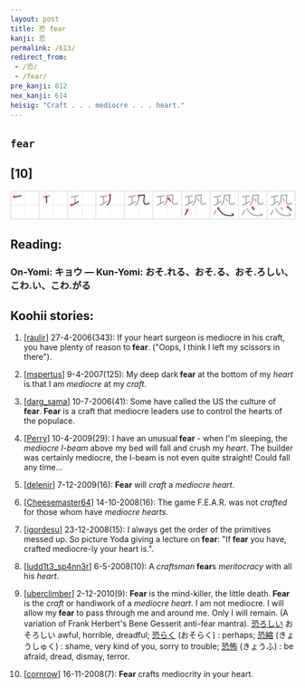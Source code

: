 ```yaml
---
layout: post
title: 恐 fear
kanji: 恐
permalink: /613/
redirect_from:
 - /恐/
 - /fear/
pre_kanji: 612
nex_kanji: 614
heisig: "Craft . . . mediocre . . . heart."
---
```


## `fear`

## [10]

<div class="stroke"><img src="../images/E68190.png" /></div>

## Reading:

### On-Yomi: キョウ &mdash; Kun-Yomi: おそ.れる、おそ.る、おそ.ろしい、こわ.い、こわ.がる

## Koohii stories:

1) [<a href="http://kanji.koohii.com/profile/raulir">raulir</a>] 27-4-2006(343): If your heart surgeon is mediocre in his craft, you have plenty of reason to<strong> fear</strong>. (&quot;Oops, I think I left my scissors in there&quot;). 

2) [<a href="http://kanji.koohii.com/profile/mspertus">mspertus</a>] 9-4-2007(125): My deep dark<strong> fear</strong> at the bottom of my <em>heart</em> is that I am <em>mediocre</em> at my <em>craft</em>. 

3) [<a href="http://kanji.koohii.com/profile/darg_sama">darg_sama</a>] 10-7-2006(41): Some have called the US the culture of<strong> fear</strong>.<strong> Fear</strong> is a craft that mediocre leaders use to control the hearts of the populace. 

4) [<a href="http://kanji.koohii.com/profile/Perry">Perry</a>] 10-4-2009(29): I have an unusual<strong> fear</strong> - when I&#039;m sleeping, the <em>mediocre I-beam</em> above my bed will fall and crush my <em>heart</em>. The builder was certainly mediocre, the I-beam is not even quite straight! Could fall any time... 

5) [<a href="http://kanji.koohii.com/profile/delenir">delenir</a>] 7-12-2009(16): <strong>Fear</strong> will <em>craft</em> a <em>mediocre</em> <em>heart</em>. 

6) [<a href="http://kanji.koohii.com/profile/Cheesemaster64">Cheesemaster64</a>] 14-10-2008(16): The game F.E.A.R. was not <em>crafted</em> for those whom have <em>mediocre</em> <em>hearts</em>. 

7) [<a href="http://kanji.koohii.com/profile/igordesu">igordesu</a>] 23-12-2008(15): I always get the order of the primitives messed up. So picture Yoda giving a lecture on<strong> fear</strong>: &quot;If<strong> fear</strong> you have, crafted mediocre-ly your heart is.&quot;. 

8) [<a href="http://kanji.koohii.com/profile/ludd1t3_sp4nn3r">ludd1t3_sp4nn3r</a>] 6-5-2008(10): A <em>craftsman</em><strong> fear</strong>s <em>meritocracy</em> with all his <em>heart</em>. 

9) [<a href="http://kanji.koohii.com/profile/uberclimber">uberclimber</a>] 2-12-2010(9): <strong>Fear</strong> is the mind-killer, the little death.<strong> Fear</strong> is the <em>craft</em> or handiwork of a <em>mediocre heart</em>. I am not mediocre. I will allow my<strong> fear</strong> to pass through me and around me. Only I will remain. (A variation of Frank Herbert&#039;s Bene Gesserit anti-fear mantra).   <a href="http://jisho.org/kanji/details/恐ろしい">恐ろしい</a>   おそろしい awful, horrible, dreadful;   <a href="http://jisho.org/kanji/details/恐らく">恐らく</a>   (おそらく) : perhaps;   <a href="http://jisho.org/kanji/details/恐縮">恐縮</a>   (きょうしゅく) : shame, very kind of you, sorry to trouble;   <a href="http://jisho.org/kanji/details/恐怖">恐怖</a>   (きょうふ) : be afraid, dread, dismay, terror. 

10) [<a href="http://kanji.koohii.com/profile/cornrow">cornrow</a>] 16-11-2008(7): <strong>Fear</strong> crafts mediocrity in your heart. 
